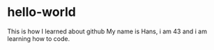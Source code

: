 # hello-world
This is how I learned about github
My name is Hans, i am 43 and i am learning how to code.
